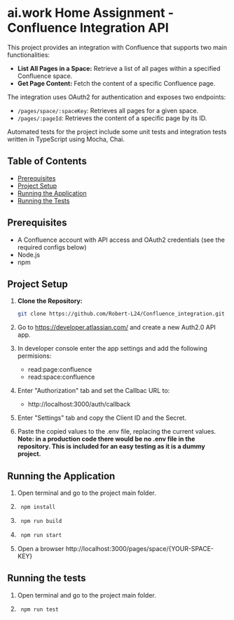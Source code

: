 # ai.work Home Assignment - Confluence Integration API

This project provides an integration with Confluence that supports two main functionalities:
- **List All Pages in a Space:** Retrieve a list of all pages within a specified Confluence space.
- **Get Page Content:** Fetch the content of a specific Confluence page.

The integration uses OAuth2 for authentication and exposes two endpoints:
  - `/pages/space/:spaceKey`: Retrieves all pages for a given space.
  - `/pages/:pageId`: Retrieves the content of a specific page by its ID.

Automated tests for the project include some unit tests and integration tests written in TypeScript using Mocha, Chai.

## Table of Contents

- [Prerequisites](#prerequisites)
- [Project Setup](#project-setup)
- [Running the Application](#running-the-application)
- [Running the Tests](#running-the-tests)

## Prerequisites

- A Confluence account with API access and OAuth2 credentials (see the required configs below)
- Node.js
- npm

## Project Setup

1. **Clone the Repository:**

   ```bash
   git clone https://github.com/Robert-L24/Confluence_integration.git

2. Go to https://developer.atlassian.com/ and create a new Auth2.0 API app.
3. In developer console enter the app settings and add the following permisions:
    - read:page:confluence
    - read:space:confluence

4. Enter "Authorization" tab and set the Callbac URL to:
    - http://localhost:3000/auth/callback
5. Enter "Settings" tab and copy the Client ID and the Secret.
6. Paste the copied values to the .env file, replacing the current values.
**Note: in a production code there would be no .env file in the repository. This is included for an easy testing as it is a dummy project.**

## Running the Application

1. Open terminal and go to the project main folder.
2. ```bash
    npm install
3. ```bash
    npm run build
4. ```bash
    npm run start
5. Open a browser http://localhost:3000/pages/space/{YOUR-SPACE-KEY}

## Running the tests
1. Open terminal and go to the project main folder.
2. ```bash
    npm run test